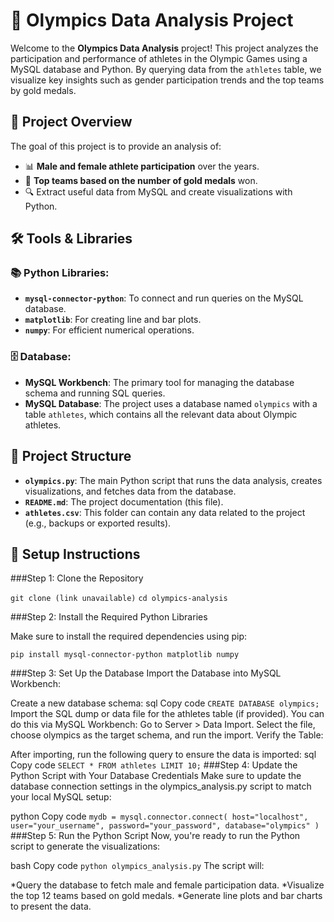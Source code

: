 # 🏅 Olympics Data Analysis Project

Welcome to the **Olympics Data Analysis** project! This project analyzes the participation and performance of athletes in the Olympic Games using a MySQL database and Python. By querying data from the `athletes` table, we visualize key insights such as gender participation trends and the top teams by gold medals.

## 🎯 Project Overview

The goal of this project is to provide an analysis of:
- 📊 **Male and female athlete participation** over the years.
- 🥇 **Top teams based on the number of gold medals** won.
- 🔍 Extract useful data from MySQL and create visualizations with Python.

## 🛠️ Tools & Libraries

### 📚 Python Libraries:
- **`mysql-connector-python`**: To connect and run queries on the MySQL database.
- **`matplotlib`**: For creating line and bar plots.
- **`numpy`**: For efficient numerical operations.

### 🗄️ Database:
- **MySQL Workbench**: The primary tool for managing the database schema and running SQL queries.
- **MySQL Database**: The project uses a database named `olympics` with a table `athletes`, which contains all the relevant data about Olympic athletes.

## 📂 Project Structure


- **`olympics.py`**: The main Python script that runs the data analysis, creates visualizations, and fetches data from the database.
- **`README.md`**: The project documentation (this file).
- **`athletes.csv`**: This folder can contain any data related to the project (e.g., backups or exported results).

## 🚀 Setup Instructions

###Step 1: Clone the Repository


```git clone (link unavailable)```
```cd olympics-analysis```


###Step 2: Install the Required Python Libraries

Make sure to install the required dependencies using pip:

```pip install mysql-connector-python matplotlib numpy```

###Step 3: Set Up the Database
Import the Database into MySQL Workbench:

Create a new database schema:
sql
Copy code
```CREATE DATABASE olympics;```
Import the SQL dump or data file for the athletes table (if provided). You can do this via MySQL Workbench:
Go to Server > Data Import.
Select the file, choose olympics as the target schema, and run the import.
Verify the Table:

After importing, run the following query to ensure the data is imported:
sql
Copy code
```SELECT * FROM athletes LIMIT 10;```
###Step 4: Update the Python Script with Your Database Credentials
Make sure to update the database connection settings in the olympics_analysis.py script to match your local MySQL setup:

python
Copy code
``mydb = mysql.connector.connect(
    host="localhost",
    user="your_username",
    password="your_password",
    database="olympics"
)``
###Step 5: Run the Python Script
Now, you're ready to run the Python script to generate the visualizations:

bash
Copy code
```python olympics_analysis.py```
The script will:

*Query the database to fetch male and female participation data.
*Visualize the top 12 teams based on gold medals.
*Generate line plots and bar charts to present the data.

